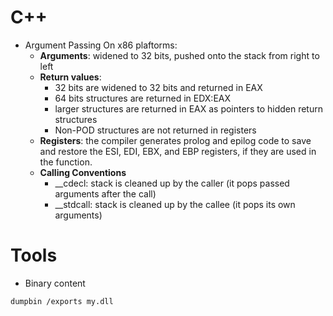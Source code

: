 # C++
* Argument Passing
On x86 plaftorms:
  * **Arguments**: widened to 32 bits, pushed onto the stack from right to left
  * **Return values**:
    * 32 bits are widened to 32 bits and returned in EAX
    * 64 bits structures are returned in EDX:EAX
    * larger structures are returned in EAX as pointers to hidden return structures
    * Non-POD structures are not returned in registers
  * **Registers**: the compiler generates prolog and epilog code to save and restore the ESI, EDI, EBX, and EBP registers, if they are used in the function.
  * **Calling Conventions**
    * \__cdecl: stack is cleaned up by the caller (it pops passed arguments after the call)
    * \__stdcall: stack is cleaned up by the callee (it pops its own arguments)

# Tools
* Binary content
```bash
dumpbin /exports my.dll
```
